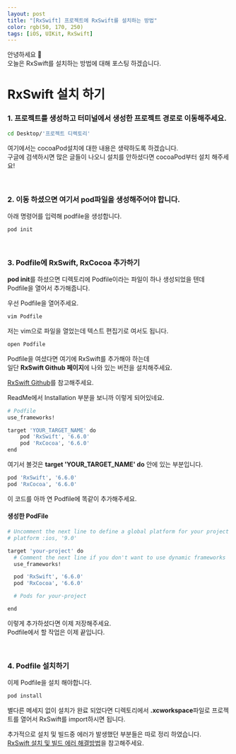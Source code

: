 ```yaml
---
layout: post
title: "[RxSwift] 프로젝트에 RxSwift를 설치하는 방법"
color: rgb(50, 170, 250)
tags: [iOS, UIKit, RxSwift]
---
```


안녕하세요 👋  
오늘은 RxSwift를 설치하는 방법에 대해 포스팅 하겠습니다.   

# RxSwift 설치 하기

### 1. 프로젝트를 생성하고 터미널에서 생성한 프로젝트 경로로 이동해주세요.  
~~~bash
cd Desktop/'프로젝트 디렉토리'
~~~

여기에서는 cocoaPod설치에 대한 내용은 생략하도록 하겠습니다.  
구글에 검색하시면 많은 글들이 나오니 설치를 안하셨다면 cocoaPod부터 설치 해주세요! 

<br>

### 2. 이동 하셨으면 여기서 pod파일을 생성해주어야 합니다.  
아래 명령어를 입력해 podfile을 생성합니다.  
~~~bash
pod init
~~~ 

<br>

### 3. Podfile에 RxSwift, RxCocoa 추가하기  
**pod init**를 하셨으면 디렉토리에 Podfile이라는 파일이 하나 생성되었을 텐데  
Podfile을 열어서 추가해줍니다.  

우선 Podfile을 열어주세요.  
~~~bash
vim Podfile
~~~
저는 vim으로 파일을 열었는데 텍스트 편집기로 여서도 됩니다.  
~~~bash
open Podfile
~~~ 

Podfile을 여셨다면 여기에 RxSwift를 추가해야 하는데  
일단 **RxSwift Github 페이지**에 나와 있는 버전을 설치해주세요.  

[RxSwift Github](https://github.com/ReactiveX/RxSwift)를 참고해주세요.  

ReadMe에서 Installation 부분을 보니까 이렇게 되어있네요.  
~~~bash
# Podfile
use_frameworks!

target 'YOUR_TARGET_NAME' do
    pod 'RxSwift', '6.6.0'
    pod 'RxCocoa', '6.6.0'
end
~~~

여기서 볼것은 **target 'YOUR_TARGET_NAME' do** 안에 있는 부분입니다.  
~~~bash
pod 'RxSwift', '6.6.0'
pod 'RxCocoa', '6.6.0'
~~~
이 코드를 아까 연 Podfile에 똑같이 추가해주세요.  

#### 생성한 PodFile
~~~bash
# Uncomment the next line to define a global platform for your project
# platform :ios, '9.0'

target 'your-project' do
  # Comment the next line if you don't want to use dynamic frameworks
  use_frameworks!

  pod 'RxSwift', '6.6.0'
  pod 'RxCocoa', '6.6.0'

  # Pods for your-project

end
~~~
이렇게 추가하셨다면 이제 저장해주세요.  
Podfile에서 할 작업은 이제 끝입니다.  

<br>

### 4. Podfile 설치하기
이제 Podfile을 설치 해야합니다.  
~~~bash
pod install
~~~

별다른 메세지 없이 설치가 완료 되었다면 디렉토리에서 **.xcworkspace**파일로 프로젝트를 열어서 RxSwift를 import하시면 됩니다. 

추가적으로 설치 및 빌드중 에러가 발생했던 부분들은 따로 정리 하였습니다.  
[RxSwift 설치 및 빌드 에러 해결방법](https://sangmin-jeon.github.io/2024/04/05/RxSwift-%EC%84%A4%EC%B9%98-%EB%B0%8F-%EB%B9%8C%EB%93%9C-%EC%97%90%EB%9F%AC-%ED%95%B4%EA%B2%B0%EB%B0%A9%EB%B2%95.html)을 참고해주세요.  

<br>
